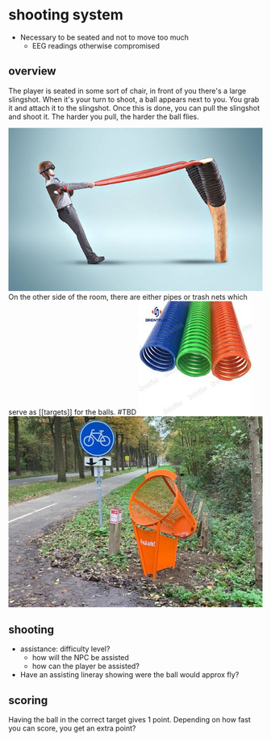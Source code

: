 # shooting system

-   Necessary to be seated and not to move too much 
	-   EEG readings otherwise compromised
## overview

The player is seated in some sort of chair, in front of you there's a large slingshot.
When it's your turn to shoot, a ball appears next to you. You grab it and attach it to the slingshot. 
Once this is done, you can pull the slingshot and shoot it. The harder you pull, the harder the ball flies.

![](./imgs/slingshot.jpg)
On the other side of the room, there are either pipes or trash nets which serve as [[targets]] for the balls. #TBD
![](./imgs/pipes.jpeg) ![](./imgs/blikvanger.jpg)

## shooting
- assistance: difficulty level?
	- how will the NPC be assisted
	- how can the player be assisted?
- Have an assisting lineray showing were the ball would approx fly?

## scoring
Having the ball in the correct target gives 1 point.
Depending on how fast you can score, you get an extra point?

